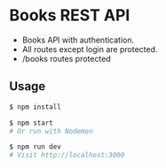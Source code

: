 # Books REST API

-   Books API with authentication.
-   All routes except login are protected.
-   /books routes protected

## Usage

```sh
$ npm install
```

```sh
$ npm start
# Or run with Nodemon

$ npm run dev
# Visit http://localhost:3000
```
